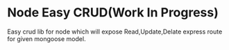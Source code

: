 # Node Easy CRUD(Work In Progress)

Easy crud lib for node which will expose Read,Update,Delate express route for given mongoose model.
